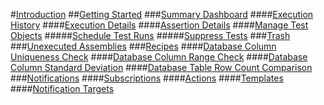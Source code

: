 ﻿#[Introduction](intro.md)
##[Getting Started](gettingStarted.md)
###[Summary Dashboard](summaryDashboard.md)
####[Execution History](executionHistory.md)
####[Execution Details](executionDetails.md)
####[Assertion Details](assertionDetails.md)
####[Manage Test Objects](manage.md)
#####[Schedule Test Runs](scheduleRuns.md)
#####[Suppress Tests](suppression.md)
###[Trash](trash.md)
###[Unexecuted Assemblies](unexecutedAssemblies.md)
###[Recipes](recipes.md)
####[Database Column Uniqueness Check](uniqueness.md)
####[Database Column Range Check](range.md)
####[Database Column Standard Deviation](standardDeviation.md)
####[Database Table Row Count Comparison](rowCountComparison.md)
###[Notifications](notifications.md)
####[Subscriptions](subscriptions.md)
####[Actions](actions.md)
####[Templates](templates.md)
####[Notification Targets](targets.md)